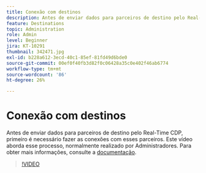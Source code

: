 ```yaml
---
title: Conexão com destinos
description: Antes de enviar dados para parceiros de destino pelo Real-Time CDP, primeiro é necessário fazer as conexões com esses parceiros. Este vídeo aborda esse par... (as descrições devem ter entre 60 e 160 caracteres)
feature: Destinations
topic: Administration
role: Admin
level: Beginner
jira: KT-10291
thumbnail: 342471.jpg
exl-id: b228a612-3ecd-40c1-85ef-81fd49d6bde0
source-git-commit: 00ef0f40fb3d82f0c06428a35c0e402f46ab6774
workflow-type: tm+mt
source-wordcount: '86'
ht-degree: 26%

---
```


# Conexão com destinos

Antes de enviar dados para parceiros de destino pelo Real-Time CDP, primeiro é necessário fazer as conexões com esses parceiros. Este vídeo aborda esse processo, normalmente realizado por Administradores. Para obter mais informações, consulte a [documentação](https://experienceleague.adobe.com/docs/experience-platform/destinations/ui/connect-destination.html?lang=en).

>[!VIDEO](https://video.tv.adobe.com/v/342471/?learn=on)
